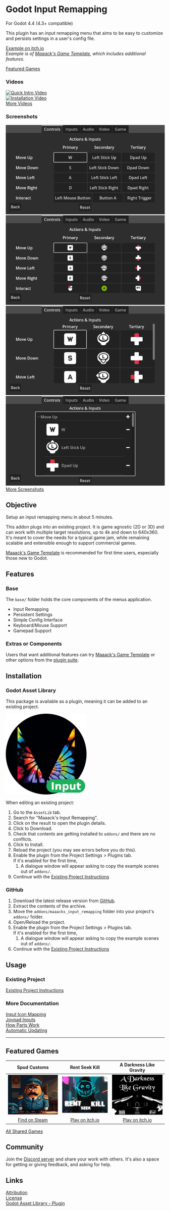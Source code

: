 # Godot Input Remapping
For Godot 4.4 (4.3+ compatible)

This plugin has an input remapping menu that aims to be easy to customize and persists settings in a user's config file.

[Example on itch.io](https://maaack.itch.io/godot-game-template)  
_Example is of [Maaack's Game Template](https://github.com/Maaack/Godot-Game-Template), which includes additional features._

[Featured Games](#featured-games)  

### Videos

[![Quick Intro Video](https://img.youtube.com/vi/U9CB3vKINVw/hqdefault.jpg)](https://youtu.be/U9CB3vKINVw)  
[![Installation Video](https://img.youtube.com/vi/-QWJnZ8bVdk/hqdefault.jpg)](https://youtu.be/-QWJnZ8bVdk)  
[More Videos](/addons/maaacks_input_remapping/docs/Videos.md)  

### Screenshots

![Key Rebinding](/addons/maaacks_input_remapping/media/screenshot-6-input-list-3.png)  
![Key Rebinding Small Icons](/addons/maaacks_input_remapping/media/screenshot-6-input-list-2.png)  
![Key Rebinding Icons](/addons/maaacks_input_remapping/media/screenshot-6-input-list-1.png)  
![Key Rebinding Input Tree](/addons/maaacks_input_remapping/media/screenshot-6-input-tree-4.png)  
[More Screenshots](/addons/maaacks_input_remapping/docs/Screenshots.md)  

## Objective

Setup an input remapping menu in about 5 minutes.

This addon plugs into an existing project. It is game agnostic (2D or 3D) and can work with multiple target resolutions, up to 4k and down to 640x360. It's meant to cover the needs for a typical game jam, while remaining scalable and extensible enough to support commercial games.

[Maaack's Game Template](https://github.com/Maaack/Godot-Game-Template) is recommended for first time users, especially those new to Godot.  

## Features

### Base

The `base/` folder holds the core components of the menus application.

-   Input Remapping
-   Persistent Settings
-   Simple Config Interface
-   Keyboard/Mouse Support
-   Gamepad Support

### Extras or Components

Users that want additional features can try [Maaack's Game Template](https://github.com/Maaack/Godot-Game-Template) or other options from the [plugin suite](/addons/maaacks_input_remapping/docs/PluginSuite.md).  


## Installation

### Godot Asset Library
This package is available as a plugin, meaning it can be added to an existing project. 

![Package Icon](/addons/maaacks_input_remapping/media/input_remapping-icon-black-transparent-256x256.png)  

When editing an existing project:

1.  Go to the `AssetLib` tab.
2.  Search for "Maaack's Input Remapping".
3.  Click on the result to open the plugin details.
4.  Click to Download.
5.  Check that contents are getting installed to `addons/` and there are no conflicts.
6.  Click to Install.
7.  Reload the project (you may see errors before you do this).
8.  Enable the plugin from the Project Settings > Plugins tab.  
    If it's enabled for the first time,
    1.  A dialogue window will appear asking to copy the example scenes out of `addons/`.
9.  Continue with the [Existing Project Instructions](/addons/maaacks_input_remapping/docs/ExistingProject.md)  


### GitHub


1.  Download the latest release version from [GitHub](https://github.com/Maaack/Godot-Input-Remapping/releases/latest).  
2.  Extract the contents of the archive.
3.  Move the `addons/maaacks_input_remapping` folder into your project's `addons/` folder.  
4.  Open/Reload the project.  
5.  Enable the plugin from the Project Settings > Plugins tab.  
    If it's enabled for the first time,
    1.  A dialogue window will appear asking to copy the example scenes out of `addons/`.
6.  Continue with the [Existing Project Instructions](/addons/maaacks_input_remapping/docs/ExistingProject.md) 


## Usage

### Existing Project

[Existing Project Instructions](/addons/maaacks_input_remapping/docs/ExistingProject.md)  
   
### More Documentation

[Input Icon Mapping](/addons/maaacks_input_remapping/docs/InputIconMapping.md)  
[Joypad Inputs](/addons/maaacks_input_remapping/docs/JoypadInputs.md)  
[How Parts Work](/addons/maaacks_input_remapping/docs/HowPartsWork.md)  
[Automatic Updating](/addons/maaacks_input_remapping/docs/AutomaticUpdating.md)  

---

## Featured Games

| Spud Customs | Rent Seek Kill  | A Darkness Like Gravity  |  
| :-------:| :-------: | :-------: |
![Spud Customs](/addons/maaacks_input_remapping/media/thumbnail-game-spud-customs.png)  |  ![Rent-Seek-Kill](/addons/maaacks_input_remapping/media/thumbnail-game-rent-seek-kill.png)  |  ![A Darkness Like Gravity](/addons/maaacks_input_remapping/media/thumbnail-game-a-darkness-like-gravity.png)  |
[Find on Steam](https://store.steampowered.com/app/3291880/Spud_Customs/) | [Play on itch.io](https://xandruher.itch.io/rent-seek-kill)  |  [Play on itch.io](https://maaack.itch.io/a-darkness-like-gravity)  |


[All Shared Games](/addons/maaacks_input_remapping/docs/GamesMade.md)  


## Community

Join the [Discord server](https://discord.gg/AyZrJh5AMp ) and share your work with others. It's also a space for getting or giving feedback, and asking for help. 
 

## Links
[Attribution](/addons/maaacks_input_remapping/ATTRIBUTION.md)  
[License](/addons/maaacks_input_remapping/LICENSE.txt)  
[Godot Asset Library - Plugin](https://godotengine.org/asset-library/asset/4051) 

